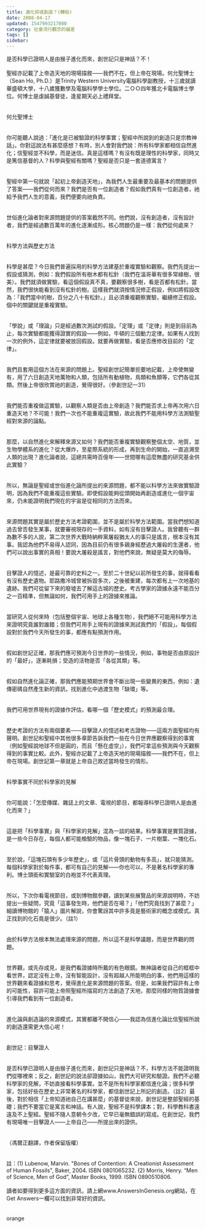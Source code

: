 ```yaml
---
title: 進化抑或創造？(轉貼)
date: 2008-04-17
updated: 1547993217000
category: 社會流行觀念的偏差
tags: []
sidebar: 
---
```


<p>是否科學已證明人是由猴子進化而來，創世記只是神話？不！<br/><br/>聖經亦記載了上帝造天地的現場描敘——我們不在，但上帝在現場。<!--more-->何允聖博士（Sean Ho, Ph.D.）是Trinity Western University電腦科學副教授，十三歲就讀華盛頓大學，十八歲獲數學及電腦科學學士學位。二ＯＯ四年獲北卡電腦博士學位。何博士是虔誠基督徒，逢星期天必上禮拜堂。<br/><br/><br/>何允聖博士<br/><br/><br/>你可能聽人說過：「進化是已被驗證的科學事實；聖經中所說到的創造只是宗教神話」。你對這說法有甚麼感想？有時，別人會對我們說：所有科學家都相信自然進化；信聖經並不科學，而是迷信。真是這樣嗎？有沒有既是理性的科學家，同時又是篤信基督的人？科學與聖經有關嗎？聖經是否只是一套道德寓言？<br/><br/><br/>聖經中第一句就說「起初上帝創造天地」，為我們人生最重要及最基本的問題提供了答案——我們從何而來？我們是否有一位創造者？假如我們真有一位創造者，祂給予我們人生的意義，我們便要向祂負責。<br/><br/><br/>世俗進化論者對來源問題提供的答案截然不同。他們說，沒有創造者，沒有設計者，我們是經過數百萬年的進化逐漸成形。核心問題仍是一樣：我們從何處來？<br/><br/><br/>科學方法與歷史方法<br/><br/><br/>科學是甚麼？今日我們普遍採用的科學方法建基於重複實驗和觀察。我們先提出一假設或猜測，例如：我們假設所有樹木都有松針（我們在溫哥華有很多常綠樹，很美）。我們就須做實驗，看這個假設真不真，要觀察很多樹，看是否都有松針。當然，我們很快能看到沒有松針的樹。這樣我們就須按情況修正假設，例如將假設改為：「我們當中的樹，百分之八十有松針。」且必須重複觀察實驗，繼續修正假設。個中的關鍵就是重複實驗。<br/><br/><br/>「學說」或「理論」只是經過數次測試的假設。「定理」或「定律」則是到目前為止，每次實驗都能獲得證實的假設——例如，牛頓的三個動力定律。如果有人找到一次的例外，這定律就要被放回假設。就要再做實驗，看是否應修改目前的「定律」。<br/><br/><br/>我們且套用這個方法在來源的問題上。聖經創世記簡單扼要地記載，上帝使無變有，用了六日創造天地萬物和人類，包括所有動植物，鳥類和魚類等，它們各從其類。然後上帝很欣賞祂的創造，覺得很好。（參創世記一31）<br/><br/><br/>我們能否重複做這實驗，以觀察人類是否由上帝創造？我們能否求上帝再次用六日重造天地？不可能！我們一次也不能重複這實驗，故此我們不能用科學方法測驗聖經對來源的論點。<br/><br/><br/>那麼，以自然進化來解釋來源又如何？我們能否重複實驗觀察整個太空、地質，並生物學體系的進化？從大爆炸，至星際系統的形成，再到生命的開始，一直追溯至人類的出現？進化論者說，這總共需時百億年——世間哪有這麼無盡的研究基金供此實驗？<br/><br/><br/>所以，無論是聖經或世俗進化論所提出的來源問題，都不能以科學方法來做實驗證明，因為我們不能重複這些實驗。即使假設能夠從頭開始再創造或進化一個宇宙來，仍未能證明我們現在的宇宙是從相同的方法而來。<br/><br/><br/>來源問題其實是屬於歷史方法考證範圍，並不是屬於科學方法範圍。當我們想知道過去曾否發生某事，就要審視現存的一手資料，如有沒有目擊證人。我曾聽有一群為數不多的人說，第二次世界大戰時納粹黨屠殺猶太人的事只是謠言，根本沒有其事。我認為他們不易得人認同，因為目前仍有很多親身經歷過大屠殺的生還者，他們可以說出事實的真相！要說大屠殺是謠言，對他們來說，無疑是莫大的侮辱。<br/><br/><br/>目擊證人的憶述，是最可靠的史料之一。至於二十世紀以前所發生的事，就得看看有沒有歷史遺物。耶路撒冷城曾被拆毀多次，之後被重建，每次都有上一次地基的遺跡。我們可從留下來的廢墟去了解這古城的歷史。考古學家的證據永遠不能百分之一百精準，但無論如何，我們可用手上的證據來推論。<br/><br/><br/>當研究人從何來時（包括整個宇宙、地球上各種生物），我們絕不可能用科學方法來證明究竟誰對誰錯；但我們可用手上現有的證據來測試我們的「假設」。每個假設對於我們今天所發生的事，都應有點預測作用。<br/><br/><br/>假如創世記正確，那我們應可預測今日世界的一些情況，例如，事物是否由原設計的「最好」，逐漸耗損；受造的活物是否「各從其類」等。<br/><br/><br/>假如自然進化論正確，那我們應能預期世界會不斷出現一些變異的東西，例如：遺傳密碼自然產生新的資訊，找到進化中過渡生物「缺環」等。<br/><br/><br/>我們可用世界現有的證據作評估，看哪一個「歷史模式」的預測最合理。<br/><br/><br/>歷史考證的方法有兩個要素——目擊證人的憶述和考古證物——這兩方面聖經均有聲明。創世記和聖經中其他很多章節告訴我們一些在今日世界應觀察得到的事實（例如聖經說地球不但是圓的，而且「懸在虛空」），我們可拿這些預測與今天觀察得到的事實比較。此外，聖經亦記載了上帝造天地的現場描敘——我們不在，但上帝在現場。創世記第一章就是上帝自己敘述當時發生的情形。<br/><br/><br/>科學事實不同於科學家的見解<br/><br/><br/>你可能說：「怎麼傳媒、雜誌上的文章、電視的節目，都報導科學已證明人是由進化而來？」<br/><br/><br/>這是把「科學事實」與「科學家的見解」混為一談的結果。科學事實是實質證據，是一些今日存在，每個人都可能檢驗的物品，像一塊石子、一片樹葉、一塊化石。<br/><br/><br/>至於說，「這塊石頭有多少年歷史」，或「這片骨頭的動物有多高」，就只能猜測。每個科學家對於每件事，都可有自己的見解——你也可以，不是著名科學家的專利。博士頭銜和實驗室的白袍並不代表真理。<br/><br/><br/>所以，下次你看電視節目，或到博物館參觀，讀到某些展覽品的來源說明時，不妨提出一些疑問，究竟「這事發生時，他們是否在場？」「他們究竟找到了甚麼？」細讀博物館的「猿人」圖片解說，你會驚訝其中許多竟是藝術家的概念或模式。真正找到的化石竟是很少。（註1）<br/><br/><br/>由於科學方法根本無法處理來源的問題，所以這不是科學議題，而是世界觀的問題。<br/><br/><br/>世界觀，或先存成見，是我們看證據時所戴的有色眼鏡。無神論者從自己的框框中看世界，認定沒有上帝，沒有智能設計，沒有超越人所能明白的事，他們用這樣的世界觀來看證據和思考，覺得進化是來源問題的答案。但是，如果我們容許有上帝的可能性，容許可能上帝照聖經所描寫的方法創造了天地，那麼同樣的物質證據會引導我們看到有一位創造者。<br/><br/><br/>進化論與創造論的來源模式，其實都離不開信心——我認為信進化論比信聖經所說的創造還需更大信心呢！<br/><br/><br/>創世記：目擊證人<br/><br/><br/>是否科學已證明人是由猴子進化而來，創世記只是神話？不，科學方法不能證明我們從哪裡來；反之，創世記的說法卻證據如山，我們大可研究和驗證。我們不必聽科學家的見解，不妨直接看科學事實。並不是所有科學家都信進化論；很多科學家，包括好些在歷史上非常著名的科學家，都信創世記上所記的創造。（註2）最後，對於相信「上帝知道祂自己在講甚麼」的基督徒來說，創世記是整部聖經的基礎；我們不要當它是寓言和神話。有人說，聖經不是科學課本；對，科學教科書遠遠及不上聖經。聖經不隨人意朝令夕改，它早已毫無錯誤的寫成。在創世記，我們有現場唯一目擊證人——上帝自己——所提出來的證供。<br/><br/><br/>（馮爾正翻譯，作者保留版權）<br/><br/><br/>註：(1) Lubenow, Marvin. "Bones of Contention: A Creationist Assessment of Human Fossils", Baker, 2004. ISBN 0801065232. (2) Morris, Henry. “Men of Science, Men of God”, Master Books, 1999. ISBN 0890510806.<br/><br/>讀者如要得到更多這方面的資訊，請上網www.AnswersInGenesis.org網站，在Get Answers一欄可以找到非常好的資訊。<br/><br/><br/>orange</p>